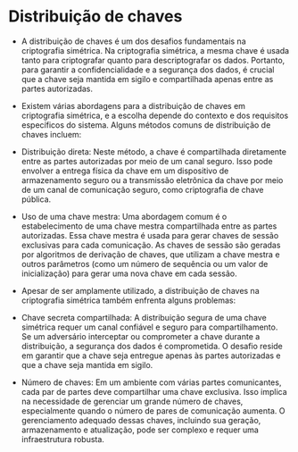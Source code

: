 # Distribuição de chaves

* A distribuição de chaves é um dos desafios fundamentais na criptografia simétrica. Na criptografia simétrica, a mesma chave é usada tanto para criptografar quanto para descriptografar os dados. Portanto, para garantir a confidencialidade e a segurança dos dados, é crucial que a chave seja mantida em sigilo e compartilhada apenas entre as partes autorizadas.

* Existem várias abordagens para a distribuição de chaves em criptografia simétrica, e a escolha depende do contexto e dos requisitos específicos do sistema. Alguns métodos comuns de distribuição de chaves incluem:

* Distribuição direta: Neste método, a chave é compartilhada diretamente entre as partes autorizadas por meio de um canal seguro. Isso pode envolver a entrega física da chave em um dispositivo de armazenamento seguro ou a transmissão eletrônica da chave por meio de um canal de comunicação seguro, como criptografia de chave pública.

* Uso de uma chave mestra: Uma abordagem comum é o estabelecimento de uma chave mestra compartilhada entre as partes autorizadas. Essa chave mestra é usada para gerar chaves de sessão exclusivas para cada comunicação. As chaves de sessão são geradas por algoritmos de derivação de chaves, que utilizam a chave mestra e outros parâmetros (como um número de sequência ou um valor de inicialização) para gerar uma nova chave em cada sessão.

* Apesar de ser amplamente utilizado, a distribuição de chaves na criptografia simétrica também enfrenta alguns problemas:

* Chave secreta compartilhada: A distribuição segura de uma chave simétrica requer um canal confiável e seguro para compartilhamento. Se um adversário interceptar ou comprometer a chave durante a distribuição, a segurança dos dados é comprometida. O desafio reside em garantir que a chave seja entregue apenas às partes autorizadas e que a chave seja mantida em sigilo.

* Número de chaves: Em um ambiente com várias partes comunicantes, cada par de partes deve compartilhar uma chave exclusiva. Isso implica na necessidade de gerenciar um grande número de chaves, especialmente quando o número de pares de comunicação aumenta. O gerenciamento adequado dessas chaves, incluindo sua geração, armazenamento e atualização, pode ser complexo e requer uma infraestrutura robusta.